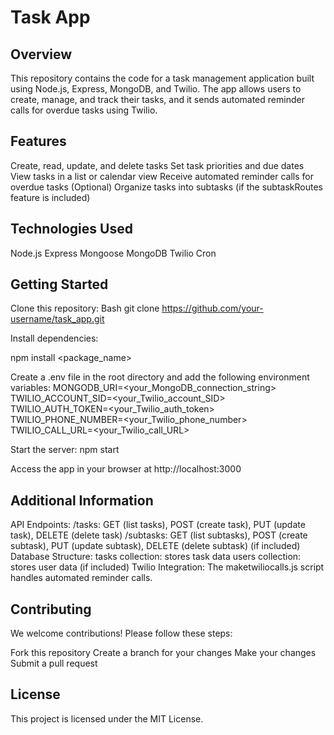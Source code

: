 # Task App

## Overview

This repository contains the code for a task management application built using Node.js, Express, MongoDB, and Twilio. The app allows users to create, manage, and track their tasks, and it sends automated reminder calls for overdue tasks using Twilio.

## Features

Create, read, update, and delete tasks
Set task priorities and due dates
View tasks in a list or calendar view
Receive automated reminder calls for overdue tasks
(Optional) Organize tasks into subtasks (if the subtaskRoutes feature is included)
## Technologies Used

Node.js
Express
Mongoose
MongoDB
Twilio
Cron
## Getting Started

Clone this repository:
Bash
git clone https://github.com/your-username/task_app.git

Install dependencies:

npm install <package_name>

Create a .env file in the root directory and add the following environment variables:
MONGODB_URI=<your_MongoDB_connection_string>
TWILIO_ACCOUNT_SID=<your_Twilio_account_SID>
TWILIO_AUTH_TOKEN=<your_Twilio_auth_token>
TWILIO_PHONE_NUMBER=<your_Twilio_phone_number>
TWILIO_CALL_URL=<your_Twilio_call_URL>

Start the server:
npm start

Access the app in your browser at http://localhost:3000

## Additional Information

API Endpoints:
/tasks: GET (list tasks), POST (create task), PUT (update task), DELETE (delete task)
/subtasks: GET (list subtasks), POST (create subtask), PUT (update subtask), DELETE (delete subtask) (if included)
Database Structure:
tasks collection: stores task data
users collection: stores user data (if included)
Twilio Integration:
The maketwiliocalls.js script handles automated reminder calls.

## Contributing

We welcome contributions! Please follow these steps:

Fork this repository
Create a branch for your changes
Make your changes
Submit a pull request
## License

This project is licensed under the MIT License.

